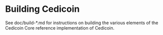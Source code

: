 Building Cedicoin
================

See doc/build-*.md for instructions on building the various
elements of the Cedicoin Core reference implementation of Cedicoin.
